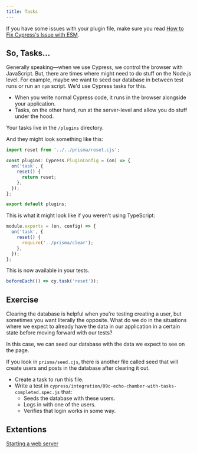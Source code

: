 ```yaml
---
title: Tasks
---
```


If you have some issues with your plugin file, make sure you read [How to Fix Cypress's Issue with ESM](How%20to%20Fix%20Cypress's%20Issue%20with%20ESM.md).

## So, Tasks…

Generally speaking—when we use Cypress, we control the browser with JavaScript. But, there are times where might need to do stuff on the Node.js level. For example, maybe we want to seed our database in between test runs or run an `npm` script. We'd use Cypress tasks for this.

* When you write normal Cypress code, it runs in the browser alongside your application.
* Tasks, on the other hand, run at the server-level and allow you do stuff under the hood.

Your tasks live in the `/plugins` directory.

And they might look something like this:

````ts
import reset from '../../prisma/reset.cjs';

const plugins: Cypress.PluginConfig = (on) => {
  on('task', {
    reset() {
      return reset;
    },
  });
};

export default plugins;
````

This is what it might look like if you weren't using TypeScript:

````js
module.exports = (on, config) => {
  on('task', {
    reset() {
      require('../prisma/clear');
    },
  });
};
````

This is now available in your tests.

````js
beforeEach(() => cy.task('reset'));
````

## Exercise

Clearing the database is helpful when you're testing creating a user, but sometimes you want literally the opposite. What do we do in the situations where we expect to already have the data in our application in a certain state before moving forward with our tests?

In this case, we can seed our database with the data we expect to see on the page.

If you look in `prisma/seed.cjs`, there is another file called seed that will create users and posts in the database after clearing it out.

* Create a task to run this file.
* Write a test in `cypress/integration/09c-echo-chamber-with-tasks-completed.spec.js` that:
  * Seeds the database with these users.
  * Logs in with one of the users.
  * Verifies that login works in some way.

## Extentions

[Starting a web server](https://docs.cypress.io/guides/references/best-practices#Web-Servers)
